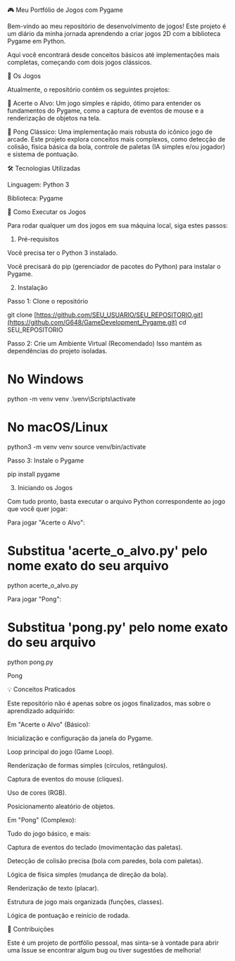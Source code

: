 🎮 Meu Portfólio de Jogos com Pygame

Bem-vindo ao meu repositório de desenvolvimento de jogos! Este projeto é um diário da minha jornada aprendendo a criar jogos 2D com a biblioteca Pygame em Python.

Aqui você encontrará desde conceitos básicos até implementações mais completas, começando com dois jogos clássicos.

👾 Os Jogos

Atualmente, o repositório contém os seguintes projetos:

🎯 Acerte o Alvo: Um jogo simples e rápido, ótimo para entender os fundamentos do Pygame, como a captura de eventos de mouse e a renderização de objetos na tela.

🏓 Pong Clássico: Uma implementação mais robusta do icônico jogo de arcade. Este projeto explora conceitos mais complexos, como detecção de colisão, física básica da bola, controle de paletas (IA simples e/ou jogador) e sistema de pontuação.

🛠️ Tecnologias Utilizadas

Linguagem: Python 3

Biblioteca: Pygame

🚀 Como Executar os Jogos

Para rodar qualquer um dos jogos em sua máquina local, siga estes passos:

1. Pré-requisitos

Você precisa ter o Python 3 instalado.

Você precisará do pip (gerenciador de pacotes do Python) para instalar o Pygame.

2. Instalação

Passo 1: Clone o repositório

git clone [https://github.com/SEU_USUARIO/SEU_REPOSITORIO.git](https://github.com/G648/GameDevelopment_Pygame.git)
cd SEU_REPOSITORIO

Passo 2: Crie um Ambiente Virtual (Recomendado)
Isso mantém as dependências do projeto isoladas.

# No Windows
python -m venv venv
.\venv\Scripts\activate

# No macOS/Linux
python3 -m venv venv
source venv/bin/activate


Passo 3: Instale o Pygame

pip install pygame


3. Iniciando os Jogos

Com tudo pronto, basta executar o arquivo Python correspondente ao jogo que você quer jogar:

Para jogar "Acerte o Alvo":

# Substitua 'acerte_o_alvo.py' pelo nome exato do seu arquivo
python acerte_o_alvo.py


Para jogar "Pong":

# Substitua 'pong.py' pelo nome exato do seu arquivo
python pong.py


Pong


💡 Conceitos Praticados

Este repositório não é apenas sobre os jogos finalizados, mas sobre o aprendizado adquirido:

Em "Acerte o Alvo" (Básico):

Inicialização e configuração da janela do Pygame.

Loop principal do jogo (Game Loop).

Renderização de formas simples (círculos, retângulos).

Captura de eventos do mouse (cliques).

Uso de cores (RGB).

Posicionamento aleatório de objetos.

Em "Pong" (Complexo):

Tudo do jogo básico, e mais:

Captura de eventos do teclado (movimentação das paletas).

Detecção de colisão precisa (bola com paredes, bola com paletas).

Lógica de física simples (mudança de direção da bola).

Renderização de texto (placar).

Estrutura de jogo mais organizada (funções, classes).

Lógica de pontuação e reinício de rodada.

🤝 Contribuições

Este é um projeto de portfólio pessoal, mas sinta-se à vontade para abrir uma Issue se encontrar algum bug ou tiver sugestões de melhoria!

